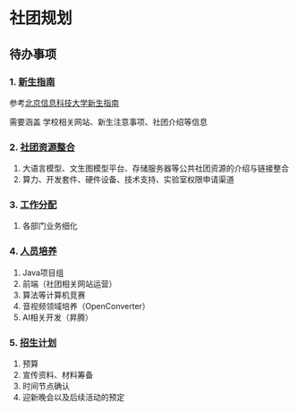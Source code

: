 # 社团规划

## 待办事项

### 1. [新生指南](./doc/freshmenGuide/README.md)

参考[北京信息科技大学新生指南](https://github.com/840119580/myblog-source)

需要涵盖 学校相关网站、新生注意事项、社团介绍等信息

### 2. [社团资源整合](./doc/integrationOfClubResources/README.md)

1. 大语言模型、文生图模型平台、存储服务器等公共社团资源的介绍与链接整合
2. 算力、开发套件、硬件设备、技术支持、实验室权限申请渠道

### 3. [工作分配](./doc/workAllction/README.md)

1. 各部门业务细化

### 4. [人员培养](./doc/personalDevelopment/README.md)

1. Java项目组
2. 前端（社团相关网站运营）
3. 算法等计算机竞赛
4. 音视频领域培养（OpenConverter）
5. AI相关开发（昇腾）

### 5. [招生计划](./doc/README.md)

1. 预算
2. 宣传资料、材料筹备
3. 时间节点确认
4. 迎新晚会以及后续活动的预定